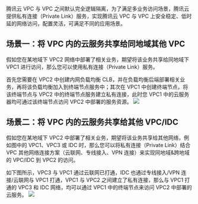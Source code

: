 腾讯云 VPC 与 VPC 之间默认完全逻辑隔离，为了满足多业务访问场景，腾讯云提供私有连接（Private Link）服务，实现腾讯云  VPC 与 VPC 上安全稳定、低时延的网络访问，配置灵活，可满足不同的应用场景。

## 场景一：将 VPC 内的云服务共享给同地域其他 VPC
假如您在某地域下 VPC2 网络中部署了相关业务，期望将该业务共享给同地域下 VPC1 进行访问，那么您可以使用私有连接（Private Link）服务。

首先您需要在 VPC2 中创建内网负载均衡 CLB，并在负载均衡后端部署相关业务，再将该负载均衡加入到终端节点服务中；其次在 VPC1 中创建终端节点，将该终端节点与 VPC2 中的终端节点服务建立私有连接，此时您 VPC1 中的云服务器均可通过该终端节点访问 VPC2 中部署的服务资源。
![](https://main.qcloudimg.com/raw/340922c71c8a656ee8f67f099aafe7af.png)

## 场景二：将 VPC 内的云服务共享给其他 VPC/IDC
假如您在某地域下 VPC2 中部署了相关业务，期望将该业务共享给其他网络，例如图中的 VPC1、VPC3 或 IDC 时，那么您可以将私有连接（Private Link）结合 VPC 其他网络连接方案（云联网、专线接入、VPN 连接）来实现同地域&跨地域的 VPC/IDC 到 VPC2 的访问。

如下图所示，VPC3 与 VPC1 通过云联网已打通，IDC 也通过专线接入/VPN 连接/云联网与 VPC1 打通，VPC1 与 VPC2 之间建立了私有连接，那么与 VPC1 打通的 VPC3 和 IDC 网络，均可以通过 VPC1 中的终端节点来访问 VPC2 中部署的云服务。
![](https://main.qcloudimg.com/raw/53306424eda55dd4a595688ac3173979.png)
